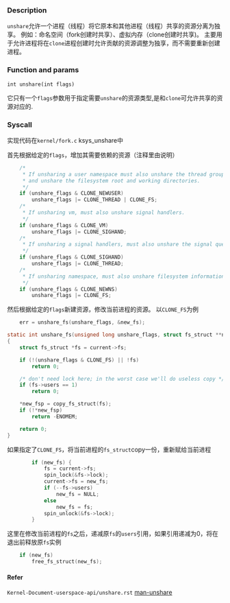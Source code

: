 ### Description
`unshare`允许一个进程（线程）将它原本和其他进程（线程）共享的资源分离为独享。
例如：命名空间（fork创建时共享）、虚拟内存（clone创建时共享)。
主要用于允许进程将在`clone`进程创建时允许贡献的资源调整为独享，而不需要重新创建进程。

### Function and params
```
int unshare(int flags)
```
它只有一个`flags`参数用于指定需要`unshare`的资源类型,是和`clone`可允许共享的资源对应的.



### Syscall
实现代码在`kernel/fork.c` ksys_unshare中

首先根据给定的`flags`，增加其需要依赖的资源（注释里由说明）
```c
	/*
	 * If unsharing a user namespace must also unshare the thread group
	 * and unshare the filesystem root and working directories.
	 */
	if (unshare_flags & CLONE_NEWUSER)
		unshare_flags |= CLONE_THREAD | CLONE_FS;
	/*
	 * If unsharing vm, must also unshare signal handlers.
	 */
	if (unshare_flags & CLONE_VM)
		unshare_flags |= CLONE_SIGHAND;
	/*
	 * If unsharing a signal handlers, must also unshare the signal queues.
	 */
	if (unshare_flags & CLONE_SIGHAND)
		unshare_flags |= CLONE_THREAD;
	/*
	 * If unsharing namespace, must also unshare filesystem information.
	 */
	if (unshare_flags & CLONE_NEWNS)
		unshare_flags |= CLONE_FS;

```
然后根据给定的`flags`新建资源，修改当前进程的资源。
以`CLONE_FS`为例
```c
	err = unshare_fs(unshare_flags, &new_fs);

static int unshare_fs(unsigned long unshare_flags, struct fs_struct **new_fsp)
{
	struct fs_struct *fs = current->fs;

	if (!(unshare_flags & CLONE_FS) || !fs)
		return 0;

	/* don't need lock here; in the worst case we'll do useless copy */
	if (fs->users == 1)
		return 0;

	*new_fsp = copy_fs_struct(fs);
	if (!*new_fsp)
		return -ENOMEM;

	return 0;
}
```
如果指定了`CLONE_FS`，将当前进程的`fs_struct`copy一份，重新赋给当前进程
```c
		if (new_fs) {
			fs = current->fs;
			spin_lock(&fs->lock);
			current->fs = new_fs;
			if (--fs->users)
				new_fs = NULL;
			else
				new_fs = fs;
			spin_unlock(&fs->lock);
		}

```
这里在修改当前进程的`fs`之后，递减原`fs`的`users`引用，如果引用递减为0，将在退出前释放原`fs`实例
```c
	if (new_fs)
		free_fs_struct(new_fs);
```



#### Refer
`Kernel-Document-userspace-api/unshare.rst`
[man-unshare](https://man7.org/linux/man-pages/man2/unshare.2.html)
